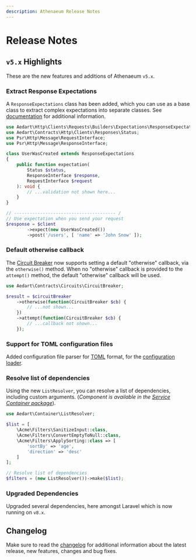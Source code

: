 ```yaml
---
description: Athenaeum Release Notes
---
```


# Release Notes

## `v5.x` Highlights

These are the new features and additions of Athenaeum `v5.x`.

### Extract Response Expectations

A `ResponseExpectations` class has been added, which you can use as a base class to extract complex expectations into separate classes.
See [documentation](./http/clients/methods/expectations.md) for additional information.

```php
use Aedart\Http\Clients\Requests\Builders\Expectations\ResponseExpectation;
use Aedart\Contracts\Http\Clients\Responses\Status;
use Psr\Http\Message\RequestInterface;
use Psr\Http\Message\ResponseInterface;

class UserWasCreated extends ResponseExpectations
{
    public function expectation(
        Status $status,
        ResponseInterface $response,
        RequestInterface $request
    ): void {
        // ...validation not shown here...
    }
}

// --------------------------------------- /
// Use expectation when you send your request
$response = $client
        ->expect(new UserWasCreated())
        ->post('/users', [ 'name' => 'John Snow' ]);
```

### Default otherwise callback

The [Circuit Breaker](./circuits) now supports setting a default "otherwise" callback, via the `otherwise()` method.
When no "otherwise" callback is provided to the `attempt()` method, the default "otherwise" callback will be used.

```php
use Aedart\Contracts\Circuits\CircuitBreaker;

$result = $circuitBreaker
    ->otherwise(function(CircuitBreaker $cb) {
        // ...not shown...
    })
    ->attempt(function(CircuitBreaker $cb) {
        // ...callback not shown...
    });
```

### Support for TOML configuration files

Added configuration file parser for [TOML](https://en.wikipedia.org/wiki/TOML) format, for the [configuration loader](./config).

### Resolve list of dependencies

Using the new `ListResolver`, you can resolve a list of dependencies, including custom arguments.
(_Component is available in the [Service Container package](./container/list-resolver.md)_).

```php
use Aedart\Container\ListResolver;

$list = [
    \Acme\Filters\SanitizeInput::class,
    \Acme\Filters\ConvertEmptyToNull::class,
    \Acme\Filters\ApplySorting::class => [
        'sortBy' => 'age',
        'direction' => 'desc'
    ]
];

// Resolve list of dependencies
$filters = (new ListResolver())->make($list);
```

### Upgraded Dependencies

Upgraded several dependencies, here amongst Laravel which is now running on `v8.x`.

## Changelog

Make sure to read the [changelog](https://github.com/aedart/athenaeum/blob/master/CHANGELOG.md) for additional information about the latest release, new features, changes and bug fixes. 

